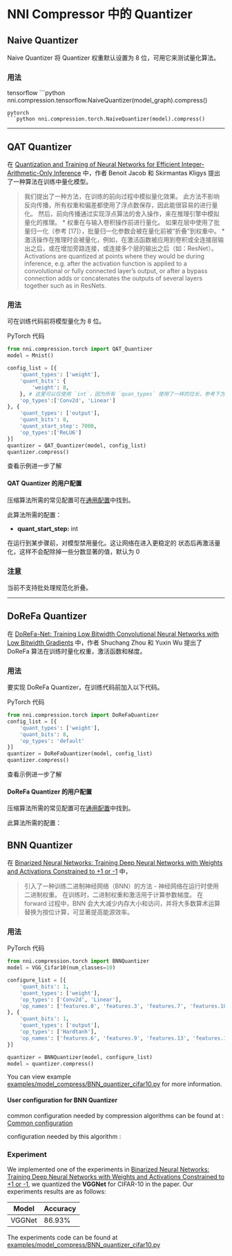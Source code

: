 NNI Compressor 中的 Quantizer
===
## Naive Quantizer

Naive Quantizer 将 Quantizer 权重默认设置为 8 位，可用它来测试量化算法。

### 用法
tensorflow ```python nni.compression.tensorflow.NaiveQuantizer(model_graph).compress()
```
pytorch
```python nni.compression.torch.NaiveQuantizer(model).compress()
```

***

## QAT Quantizer
在 [Quantization and Training of Neural Networks for Efficient Integer-Arithmetic-Only Inference](http://openaccess.thecvf.com/content_cvpr_2018/papers/Jacob_Quantization_and_Training_CVPR_2018_paper.pdf) 中，作者 Benoit Jacob 和 Skirmantas Kligys 提出了一种算法在训练中量化模型。
> 我们提出了一种方法，在训练的前向过程中模拟量化效果。 此方法不影响反向传播，所有权重和偏差都使用了浮点数保存，因此能很容易的进行量化。 然后，前向传播通过实现浮点算法的舍入操作，来在推理引擎中模拟量化的推理。 * 权重在与输入卷积操作前进行量化。 如果在层中使用了批量归一化（参考 [17]），批量归一化参数会被在量化前被“折叠”到权重中。 * 激活操作在推理时会被量化，例如，在激活函数被应用到卷积或全连接层输出之后，或在增加旁路连接，或连接多个层的输出之后（如：ResNet）。 Activations are quantized at points where they would be during inference, e.g. after the activation function is applied to a convolutional or fully connected layer’s output, or after a bypass connection adds or concatenates the outputs of several layers together such as in ResNets.


### 用法
可在训练代码前将模型量化为 8 位。

PyTorch 代码
```python
from nni.compression.torch import QAT_Quantizer
model = Mnist()

config_list = [{
    'quant_types': ['weight'],
    'quant_bits': {
        'weight': 8,
    }, # 这里可以仅使用 `int`，因为所有 `quan_types` 使用了一样的位长，参考下方 `ReLu6` 配置。
    'op_types':['Conv2d', 'Linear']
}, {
    'quant_types': ['output'],
    'quant_bits': 8,
    'quant_start_step': 7000,
    'op_types':['ReLU6']
}]
quantizer = QAT_Quantizer(model, config_list)
quantizer.compress()
```

查看示例进一步了解

#### QAT Quantizer 的用户配置
压缩算法所需的常见配置可在[通用配置](./Overview.md#User-configuration-for-a-compression-algorithm)中找到。

此算法所需的配置：

* **quant_start_step:** int

在运行到某步骤前，对模型禁用量化。这让网络在进入更稳定的 状态后再激活量化，这样不会配除掉一些分数显著的值，默认为 0

### 注意
当前不支持批处理规范化折叠。
***

## DoReFa Quantizer
在 [DoReFa-Net: Training Low Bitwidth Convolutional Neural Networks with Low Bitwidth Gradients](https://arxiv.org/abs/1606.06160) 中，作者 Shuchang Zhou 和 Yuxin Wu 提出了 DoReFa 算法在训练时量化权重，激活函数和梯度。

### 用法
要实现 DoReFa Quantizer，在训练代码前加入以下代码。

PyTorch 代码
```python
from nni.compression.torch import DoReFaQuantizer
config_list = [{ 
    'quant_types': ['weight'],
    'quant_bits': 8, 
    'op_types': 'default' 
}]
quantizer = DoReFaQuantizer(model, config_list)
quantizer.compress()
```

查看示例进一步了解

#### DoReFa Quantizer 的用户配置
压缩算法所需的常见配置可在[通用配置](./Overview.md#User-configuration-for-a-compression-algorithm)中找到。

此算法所需的配置：


## BNN Quantizer
在 [Binarized Neural Networks: Training Deep Neural Networks with Weights and Activations Constrained to +1 or -1](https://arxiv.org/abs/1602.02830) 中，
> 引入了一种训练二进制神经网络（BNN）的方法 - 神经网络在运行时使用二进制权重。 在训练时，二进制权重和激活用于计算参数梯度。 在 forward 过程中，BNN 会大大减少内存大小和访问，并将大多数算术运算替换为按位计算，可显著提高能源效率。


### 用法

PyTorch 代码
```python
from nni.compression.torch import BNNQuantizer
model = VGG_Cifar10(num_classes=10)

configure_list = [{
    'quant_bits': 1,
    'quant_types': ['weight'],
    'op_types': ['Conv2d', 'Linear'],
    'op_names': ['features.0', 'features.3', 'features.7', 'features.10', 'features.14', 'features.17', 'classifier.0', 'classifier.3']
}, {
    'quant_bits': 1,
    'quant_types': ['output'],
    'op_types': ['Hardtanh'],
    'op_names': ['features.6', 'features.9', 'features.13', 'features.16', 'features.20', 'classifier.2', 'classifier.5']
}]

quantizer = BNNQuantizer(model, configure_list)
model = quantizer.compress()
```

You can view example [examples/model_compress/BNN_quantizer_cifar10.py](https://github.com/microsoft/nni/tree/master/examples/model_compress/BNN_quantizer_cifar10.py) for more information.

#### User configuration for BNN Quantizer
common configuration needed by compression algorithms can be found at : [Common configuration](./Overview.md#User-configuration-for-a-compression-algorithm)

configuration needed by this algorithm :

### Experiment
We implemented one of the experiments in [Binarized Neural Networks: Training Deep Neural Networks with Weights and Activations Constrained to +1 or -1](https://arxiv.org/abs/1602.02830), we quantized the **VGGNet** for CIFAR-10 in the paper. Our experiments results are as follows:

| Model  | Accuracy |
| ------ | -------- |
| VGGNet | 86.93%   |


The experiments code can be found at [examples/model_compress/BNN_quantizer_cifar10.py](https://github.com/microsoft/nni/tree/master/examples/model_compress/BNN_quantizer_cifar10.py) 